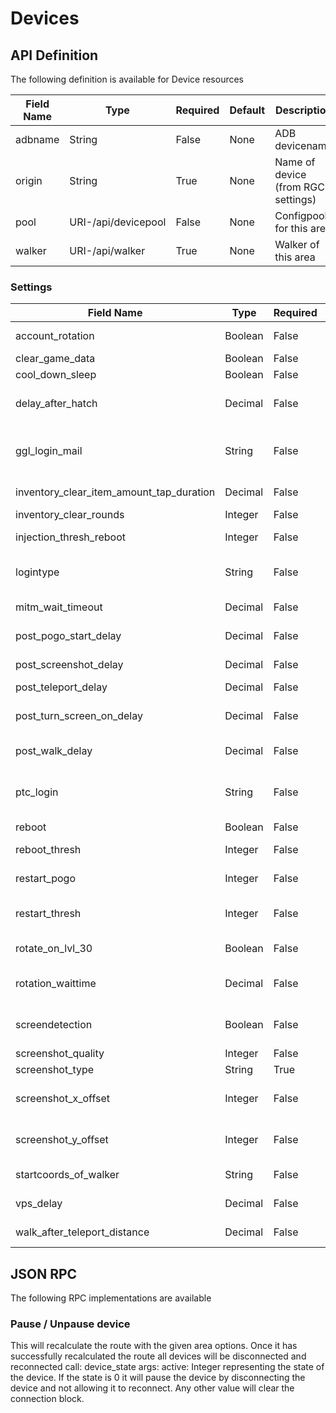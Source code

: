 # Devices

## API Definition

The following definition is available for Device resources

Field Name | Type | Required | Default | Description
-- | -- | -- | -- | --
adbname|String|False|None|ADB devicename
origin|String|True|None|Name of device (from RGC settings)
pool|URI-/api/devicepool|False|None|Configpool for this area
walker|URI-/api/walker|True|None|Walker of this area

### Settings

Field Name | Type | Required | Default | Description
-- | -- | -- | -- | --
account_rotation|Boolean|False|False|Rotate accounts (f.e. to prevent long cool downs) - Only for PTC
clear_game_data|Boolean|False|False|Clear game data if logins fail multiple times
cool_down_sleep|Boolean|False|False|Add extra cooldown after teleport
delay_after_hatch|Decimal|False|3.5|Delay in minutes to wait before moving to the location of a hatched egg. Raidbosses do not necessarily appear immediately.
ggl_login_mail|String|False|None|Declare a login address or domain from device (Empty = first @gmail.com entry).  Use \| to set more the one account (address\|address)
inventory_clear_item_amount_tap_duration|Decimal|False|3.0|Number of seconds to tap the + button when clearing an inventory item
inventory_clear_rounds|Integer|False|10|Number of rounds to clear the inventory
injection_thresh_reboot|Integer|False|20|Reboot (if enabled) device after not injecting for X times in a row
logintype|String|False|google|Select login type for automatic login. If using Google make sure that account already exists on device
mitm_wait_timeout|Decimal|False|45|Timeout in seconds while waiting for data after setting/reaching a location.
post_pogo_start_delay|Decimal|False|60.0|Delay in seconds to wait after starting pogo
post_screenshot_delay|Decimal|False|1.0|The delay in seconds to wait after taking a screenshot to copy it and start the next
post_teleport_delay|Decimal|False|7.0|Delay in seconds after teleport
post_turn_screen_on_delay|Decimal|False|See Description|Delay in seconds after a screenshot has been taken and about to be saved (Default: 2.0 / 7.0 - Task Dependent)
post_walk_delay|Decimal|False|7.0|Delay in seconds after reaching destination with the speed given
ptc_login|String|False|None|PTC User/Password (Format username,password).  Use \| to set more the one account (username,password\|username,password)
reboot|Boolean|False|False|Reboot device if reboot_thresh is reached
reboot_thresh|Integer|False|3|Restart device after restart Pogo N times. This value is doubled when init is active
restart_pogo|Integer|False|0|Restart Pogo every N location-changes.  Use 0 for never
restart_thresh|Integer|False|5|Restart Pogo after reaching MITM Timeout N times. This value is doubled when init is active
rotate_on_lvl_30|Boolean|False|False|Rotate accounts if player level >= 30 (for leveling mode)
rotation_waittime|Decimal|False|300|Rotate accounts if wait time is longer than x seconds after teleport.  Requires account_rotation to be enabled
screendetection|Boolean|False|False|Use this argument if there are login/logout problems with this device or you want to levelup accounts
screenshot_quality|Integer|False|80|Quality of screenshot 
screenshot_type|String|True|jpeg|Type of screenshot
screenshot_x_offset|Integer|False|0|Adjust the x-axis click offset on devices with softbars and/or black upper bars. (+ right - left)
screenshot_y_offset|Integer|False|0|Adjust the y-axis click offset on devices with softbars and/or black upper bars. (+ down - up)
startcoords_of_walker|String|False|None|Start Coords of Walker (Default: None) (Format: 123.45,67.89)
vps_delay|Decimal|False|0|Set click delay for pokestop walker (VPS -> local device)
walk_after_teleport_distance|Decimal|False|None|Walk in meters to walk after teleport. Might help loading data

## JSON RPC
The following RPC implementations are available

### Pause / Unpause device
This will recalculate the route with the given area options.  Once it has successfully recalculated the route all devices will be disconnected and reconnected
call: device_state
args:
    active: Integer representing the state of the device.  If the state is 0 it will pause the device by disconnecting the device and not allowing it to reconnect.  Any other value will clear the connection block. 
